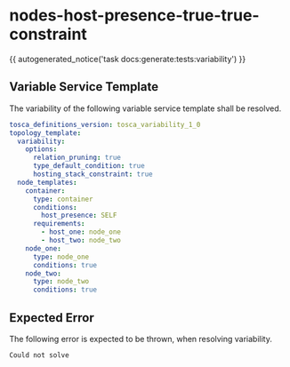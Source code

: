 # nodes-host-presence-true-true-constraint

{{ autogenerated_notice('task docs:generate:tests:variability') }}


## Variable Service Template

The variability of the following variable service template shall be resolved.

```yaml linenums="1"
tosca_definitions_version: tosca_variability_1_0
topology_template:
  variability:
    options:
      relation_pruning: true
      type_default_condition: true
      hosting_stack_constraint: true
  node_templates:
    container:
      type: container
      conditions:
        host_presence: SELF
      requirements:
        - host_one: node_one
        - host_two: node_two
    node_one:
      type: node_one
      conditions: true
    node_two:
      type: node_two
      conditions: true
```





## Expected Error

The following error is expected to be thrown, when resolving variability.

```text linenums="1"
Could not solve
```

